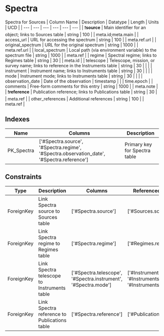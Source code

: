 # Spectra
Spectra for Sources
| Column Name | Description | Datatype | Length | Units  | UCD |
| --- | --- | --- | --- | --- | --- |
| :exclamation:**source** | Main identifier for an object; links to Sources table | string | 100 |  | meta.id;meta.main  |
| access_url | URL for accessing the spectrum | string | 100 |  | meta.ref.url  |
| original_spectrum | URL for the original spectrum | string | 1000 |  | meta.ref.url  |
| local_spectrum | Local path (via environment variable) to the spectrum file | string | 1000 |  | meta.ref  |
| regime | Spectral regime; links to Regimes table | string | 30 |  | meta.id  |
| telescope | Telescope, mission, or survey name; links to reference in the Instruments table | string | 30 |  |   |
| instrument | Instrument name; links to Instruments table | string | 30 |  |   |
| mode | Instrument mode; links to Instruments table | string | 30 |  |   |
| observation_date | Date of the observation | timestamp |  |  | time.epoch  |
| comments | Free-form comments for this entry | string | 1000 |  | meta.note  |
| :exclamation:**reference** | Publication reference; links to Publications table | string | 30 |  | meta.ref  |
| other_references | Additional references | string | 100 |  | meta.ref  |

## Indexes
| Name | Columns | Description |
| --- | --- | --- |
| PK_Spectra | ['#Spectra.source', '#Spectra.regime', '#Spectra.observation_date', '#Spectra.reference'] | Primary key for Spectra table |

## Constraints
| Type | Description | Columns | Referenced Columns |
| --- | --- | --- | --- |
| ForeignKey | Link Spectra source to Sources table | ['#Spectra.source'] | ['#Sources.source'] |
| ForeignKey | Link Spectra regime to Regimes table | ['#Spectra.regime'] | ['#Regimes.regime'] |
| ForeignKey | Link Spectra telescope to Instruments table | ['#Spectra.telescope', '#Spectra.instrument', '#Spectra.mode'] | ['#Instruments.telescope', '#Instruments.instrument', '#Instruments.mode'] |
| ForeignKey | Link Spectra reference to Publications table | ['#Spectra.reference'] | ['#Publications.reference'] |

